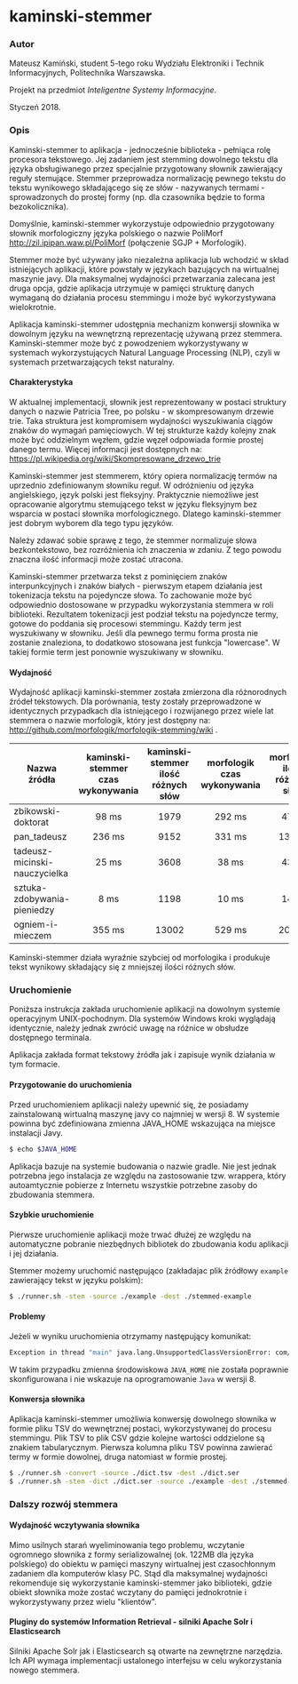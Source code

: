 # kaminski-stemmer

### Autor
Mateusz Kamiński, student 5-tego roku Wydziału Elektroniki i Technik Informacyjnych, Politechnika Warszawska.

Projekt na przedmiot *Inteligentne Systemy Informacyjne*.

Styczeń 2018.

### Opis

Kaminski-stemmer to aplikacja -  jednocześnie biblioteka - pełniąca rolę procesora tekstowego.
Jej zadaniem jest stemming dowolnego tekstu dla języka obsługiwanego przez specjalnie 
przygotowany słownik zawierający reguły stemujące. 
Stemmer przeprowadza normalizację pewnego tekstu do tekstu wynikowego składającego się ze słów 
\- nazywanych termami - sprowadzonych do prostej formy (np. dla czasownika będzie to forma bezokolicznika).

Domyślnie, kaminski-stemmer wykorzystuje odpowiednio przygotowany słownik morfologiczny języka polskiego 
o nazwie PoliMorf 
http://zil.ipipan.waw.pl/PoliMorf 
(połączenie SGJP + Morfologik).

Stemmer może być używany jako niezależna aplikacja lub wchodzić w skład istniejących aplikacji, które powstały
w językach bazujących na wirtualnej maszynie javy.
Dla maksymalnej wydajności przetwarzania zalecana jest druga opcja, gdzie aplikacja utrzymuje w pamięci
strukturę danych wymaganą do działania procesu stemmingu i może być wykorzystywana wielokrotnie.

Aplikacja kaminski-stemmer udostępnia mechanizm konwersji słownika w dowolnym języku na wewnętrzną reprezentację 
używaną przez stemmera. Kaminski-stemmer może być z powodzeniem wykorzystywany w systemach wykorzystujących Natural Language Processing (NLP),
czyli w systemach przetwarzających tekst naturalny.


#### Charakterystyka

W aktualnej implementacji, słownik jest reprezentowany w postaci
struktury danych o nazwie Patricia Tree, po polsku - w skompresowanym drzewie trie. Taka struktura jest
kompromisem wydajności wyszukiwania ciągów znaków do wymagań pamięciowych. 
W tej strukturze każdy kolejny znak może być oddzielnym węzłem, gdzie węzeł odpowiada formie prostej danego termu.
Więcej informacji jest dostępnych na:
https://pl.wikipedia.org/wiki/Skompresowane_drzewo_trie


Kaminski-stemmer jest stemmerem, który opiera normalizację termów na uprzednio zdefiniowanym słowniku reguł.
W odróżnieniu od języka angielskiego, język polski jest fleksyjny. Praktycznie niemożliwe jest opracowanie
algorytmu stemującego tekst w języku fleksyjnym bez wsparcia w postaci słownika morfologicznego.
Dlatego kaminski-stemmer jest dobrym wyborem dla tego typu języków.

Należy zdawać sobie sprawę z tego, że stemmer normalizuje słowa bezkontekstowo, bez rozróżnienia ich znaczenia w zdaniu. 
Z tego powodu znaczna ilość informacji może zostać utracona.

Kaminski-stemmer przetwarza tekst z pominięciem znaków interpunkcyjnych i znaków białych - pierwszym etapem działania
jest tokenizacja tekstu na pojedyncze słowa. To zachowanie może być odpowiednio dostosowane 
w przypadku wykorzystania stemmera w roli biblioteki.
Rezultatem tokenizacji jest podział tekstu na pojedyncze termy, gotowe do poddania się procesowi stemmingu.
Każdy term jest wyszukiwany w słowniku. Jeśli dla pewnego termu forma prosta nie zostanie znaleziona,
to dodatkowo stosowana jest funkcja "lowercase". W takiej formie term jest ponownie wyszukiwany w słowniku.


#### Wydajność

Wydajność aplikacji kaminski-stemmer została zmierzona dla różnorodnych źródeł tekstowych. 
Dla porównania, testy zostały przeprowadzone w identycznych przypadkach dla istniejącego i rozwijanego przez wiele lat 
stemmera o nazwie morfologik, który jest dostępny na:
http://github.com/morfologik/morfologik-stemming/wiki .


| Nazwa  źródła                 | kaminski-stemmer czas wykonywania | kaminski-stemmer ilość różnych słów | morfologik czas wykonywania  | morfologik ilość różnych słów |
| ----------------------------- | :-------------------------------: | :---------------------------------: | :--------------------------: | :---------------------------: |
| zbikowski-doktorat            | 98 ms  | 1979  | 292 ms | 4708  |
| pan_tadeusz                   | 236 ms | 9152  | 331 ms | 13520 |
| tadeusz-micinski-nauczycielka | 25 ms  | 3608  | 38 ms  | 4377  |
| sztuka-zdobywania-pieniedzy   | 8 ms   | 1198  | 10 ms  | 1428  |
| ogniem-i-mieczem              | 355 ms | 13002 | 529 ms | 20394 |

Kaminski-stemmer działa wyraźnie szybciej od morfologika i produkuje tekst wynikowy składający 
się z mniejszej ilości różnych słów.

### Uruchomienie

Poniższa instrukcja zakłada uruchomienie aplikacji na dowolnym systemie operacyjnym UNIX-pochodnym.
Dla systemów Windows kroki wyglądają identycznie, należy jednak zwrócić uwagę na różnice w obsłudze dostępnego 
terminala.

Aplikacja zakłada format tekstowy źródła jak i zapisuje wynik działania w tym formacie.

#### Przygotowanie do uruchomienia
Przed uruchomieniem aplikacji należy upewnić się, że posiadamy zainstalowaną wirtualną 
maszynę javy co najmniej w wersji 8. W systemie powinna być zdefiniowana zmienna JAVA_HOME wskazująca
na miejsce instalacji Javy.
```bash
$ echo $JAVA_HOME
```
Aplikacja bazuje na systemie budowania o nazwie gradle. Nie jest jednak potrzebna jego instalacja
ze względu na zastosowanie tzw. wrappera, który autoamtycznie pobierze z Internetu wszystkie
potrzebne zasoby do zbudowania stemmera.

#### Szybkie uruchomienie
Pierwsze uruchomienie aplikacji może trwać dłużej ze względu na automatyczne pobranie
niezbędnych bibliotek do zbudowania kodu aplikacji i jej działania.

Stemmer możemy uruchomić następująco (zakładajac plik źródłowy `example` zawierający tekst w języku polskim):
```bash
$ ./runner.sh -stem -source ./example -dest ./stemmed-example
```

#### Problemy
Jeżeli w wyniku uruchomienia otrzymamy następujący komunikat:
```bash
Exception in thread "main" java.lang.UnsupportedClassVersionError: com/mkaminski/stemmer/KaminskiStemmerRunner has been compiled by a more recent version of the Java Runtime (class file version 52.0), this version of the Java Runtime only recognizes class file versions up to 52.0
```
W takim przypadku zmienna środowiskowa `JAVA_HOME` nie została poprawnie skonfigurowana i nie
wskazuje na oprogramowanie `Java` w wersji 8.

#### Konwersja słownika
Aplikacja kaminski-stemmer umożliwia konwersję dowolnego słownika w formie pliku TSV do wewnętrznej postaci,
wykorzystywanej do procesu stemmingu. Plik TSV to plik CSV gdzie kolejne wartości oddzielone są znakiem tabularycznym.
Pierwsza kolumna pliku TSV powinna zawierać termy w formie dowolnej, druga natomiast w formie prostej.
```bash
$ ./runner.sh -convert -source ./dict.tsv -dest ./dict.ser
$ ./runner.sh -stem -dict ./dict.ser -source ./example -dest ./stemmed-example
```

### Dalszy rozwój stemmera

#### Wydajność wczytywania słownika

Mimo usilnych starań wyeliminowania tego problemu, wczytanie ogromnego słownika z formy serializowalnej 
(ok. 122MB dla języka polskiego) do obiektu w pamięci maszyny wirtualnej jest czasochłonnym zadaniem 
dla komputerów klasy PC. Stąd dla maksymalnej wydajności rekomenduje się wykorzystanie kaminski-stemmer
jako biblioteki, gdzie obiekt słownika może zostać wczytany do pamięci jednokrotnie i wykorzystywany
przez wielu "klientów".

#### Pluginy do systemów Information Retrieval - silniki Apache Solr i Elasticsearch
Silniki Apache Solr jak i Elasticsearch są otwarte na zewnętrzne narzędzia. Ich API wymaga implementacji
ustalonego interfejsu w celu wykorzystania nowego stemmera.


